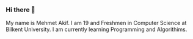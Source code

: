 ### Hi there 👋
My name is Mehmet Akif. I am 19 and Freshmen in Computer Science at Bilkent University. I am currently learning Programming and Algorithims. 
<!--
**MAkif3825/MAkif3825** is a ✨ _special_ ✨ repository because its `README.md` (this file) appears on your GitHub profile.

Here are some ideas to get you started:

- 🔭 I’m currently working on ...
- 🌱 I’m currently learning ...
- 👯 I’m looking to collaborate on ...
- 🤔 I’m looking for help with ...
- 💬 Ask me about ...
- 📫 How to reach me: ...
- 😄 Pronouns: ...
- ⚡ Fun fact: ...
-->
